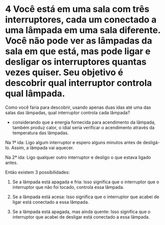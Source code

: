 # 4 Você está em uma sala com três interruptores, cada um conectado a uma lâmpada em uma sala diferente. Você não pode ver as lâmpadas da sala em que está, mas pode ligar e desligar os interruptores quantas vezes quiser. Seu objetivo é descobrir qual interruptor controla qual lâmpada.

Como você faria para descobrir, usando apenas duas idas até uma das salas das lâmpadas, qual interruptor controla cada lâmpada?

- considerando que a energia fornecida para acendimento da lâmpada, também produz calor, o idial seria verificar o acendimento através da temperatura das lâmpadas.

Na 1ª ida: Ligo algum interruptor e espero alguns minutos antes de desligá-lo. Assim, a lâmpada vai aquecer.

Na 2ª ida: Ligo qualquer outro interruptor e desligo o que estava ligado antes. 

Então existem 3 possibilidades: 

1. Se a lâmpada está apagada e fria: Isso significa que o interruptor que o interruptor que não foi tocado, controla essa lâmpada.

2. Se a lâmpada está acesa: Isso significa que o interruptor que acabei de ligar está conectado a essa lâmpada.

3. Se a lâmpada está apagada, mas ainda quente: Isso significa que o interruptor que acabei de desligar está conectado a essa lâmpada.


